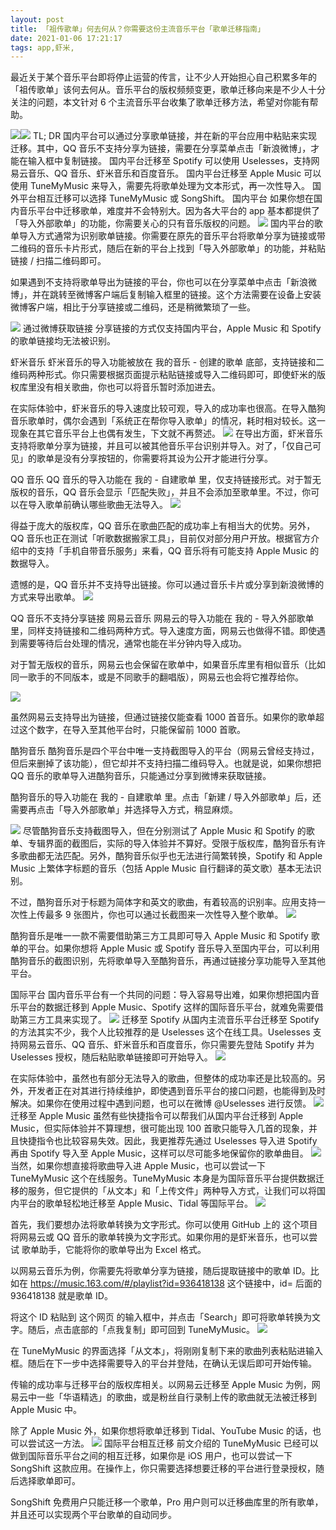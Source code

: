 ```yaml
---
layout: post
title: 「祖传歌单」何去何从？你需要这份主流音乐平台「歌单迁移指南」
date: 2021-01-06 17:21:17
tags: app,虾米,
---
```


最近关于某个音乐平台即将停止运营的传言，让不少人开始担心自己积累多年的「祖传歌单」该何去何从。音乐平台的版权频频变更，歌单迁移向来是不少人十分关注的问题，本文针对 6 个主流音乐平台收集了歌单迁移方法，希望对你能有帮助。

![](https://pic.downk.cc/item/5ff584373ffa7d37b3ad12e6.jpg)![](https://pic.downk.cc/item/5ff584bf3ffa7d37b3adcc2f.jpg)
TL; DR
国内平台可以通过分享歌单链接，并在新的平台应用中粘贴来实现迁移。其中，QQ 音乐不支持分享为链接，需要在分享菜单点击「新浪微博」，才能在输入框中复制链接。
国内平台迁移至 Spotify 可以使用 Uselesses，支持网易云音乐、QQ 音乐、虾米音乐和百度音乐。
国内平台迁移至 Apple Music 可以使用 TuneMyMusic 来导入，需要先将歌单处理为文本形式，再一次性导入。
国外平台相互迁移可以选择 TuneMyMusic 或 SongShift。
国内平台
如果你想在国内音乐平台中迁移歌单，难度并不会特别大。因为各大平台的 app 基本都提供了「导入外部歌单」的功能，你需要关心的只有音乐版权的问题。
![](https://pic.downk.cc/item/5ff584bf3ffa7d37b3adcc2f.jpg)
国内平台的歌单导入方式通常为识别歌单链接。你需要在原先的音乐平台将歌单分享为链接或带二维码的音乐卡片形式，随后在新的平台上找到「导入外部歌单」的功能，并粘贴链接 / 扫描二维码即可。


如果遇到不支持将歌单导出为链接的平台，你也可以在分享菜单中点击「新浪微博」，并在跳转至微博客户端后复制输入框里的链接。这个方法需要在设备上安装微博客户端，相比于分享链接或二维码，还是稍微繁琐了一些。

![](https://pic.downk.cc/item/5ff584d43ffa7d37b3ade7ba.jpg)
通过微博获取链接
分享链接的方式仅支持国内平台，Apple Music 和 Spotify 的歌单链接均无法被识别。

虾米音乐
虾米音乐的导入功能被放在 我的音乐 - 创建的歌单 底部，支持链接和二维码两种形式。你只需要根据页面提示粘贴链接或导入二维码即可，即使虾米的版权库里没有相关歌曲，你也可以将音乐暂时添加进去。


在实际体验中，虾米音乐的导入速度比较可观，导入的成功率也很高。在导入酷狗音乐歌单时，偶尔会遇到「系统正在帮你导入歌单」的情况，耗时相对较长。这一现象在其它音乐平台上也偶有发生，下文就不再赘述。
![](https://pic.downk.cc/item/5ff584d93ffa7d37b3adeff0.jpg)
在导出方面，虾米音乐支持将歌单分享为链接，并且可以被其他音乐平台识别并导入。对了，「仅自己可见」的歌单是没有分享按钮的，你需要将其设为公开才能进行分享。

QQ 音乐
QQ 音乐的导入功能在 我的 - 自建歌单 里，仅支持链接形式。对于暂无版权的音乐，QQ 音乐会显示「匹配失败」，并且不会添加至歌单里。不过，你可以在导入歌单前确认哪些歌曲无法导入。
![](https://pic.downk.cc/item/5ff587b43ffa7d37b3b1d6fc.png)

得益于庞大的版权库，QQ 音乐在歌曲匹配的成功率上有相当大的优势。另外，QQ 音乐也正在测试「听歌数据搬家工具」，目前仅对部分用户开放。根据官方介绍中的支持「手机自带音乐服务」来看，QQ 音乐将有可能支持 Apple Music 的数据导入。


遗憾的是，QQ 音乐并不支持导出链接。你可以通过音乐卡片或分享到新浪微博的方式来导出歌单。
![](https://pic.downk.cc/item/5ff584bf3ffa7d37b3adcc2f.jpg)

QQ 音乐不支持分享链接
网易云音乐
网易云的导入功能在 我的 - 导入外部歌单 里，同样支持链接和二维码两种方式。导入速度方面，网易云也做得不错。即使遇到需要等待后台处理的情况，通常也能在半分钟内导入成功。

对于暂无版权的音乐，网易云也会保留在歌单中，如果音乐库里有相似音乐（比如同一歌手的不同版本，或是不同歌手的翻唱版），网易云也会将它推荐给你。

![](https://pic.downk.cc/item/5ff584d43ffa7d37b3ade7ba.jpg)

虽然网易云支持导出为链接，但通过链接仅能查看 1000 首音乐。如果你的歌单超过这个数字，在导入至其他平台时，只能保留前 1000 首歌。

酷狗音乐
酷狗音乐是四个平台中唯一支持截图导入的平台（网易云曾经支持过，但后来删掉了该功能），但它却并不支持扫描二维码导入。也就是说，如果你想把 QQ 音乐的歌单导入进酷狗音乐，只能通过分享到微博来获取链接。

酷狗音乐的导入功能在 我的 - 自建歌单 里。点击「新建 / 导入外部歌单」后，还需要再点击「导入外部歌单」并选择导入方式，稍显麻烦。

![](https://pic.downk.cc/item/5ff584d43ffa7d37b3ade7ba.jpg)
尽管酷狗音乐支持截图导入，但在分别测试了 Apple Music 和 Spotify 的歌单、专辑界面的截图后，实际的导入体验并不算好。受限于版权库，酷狗音乐有许多歌曲都无法匹配。另外，酷狗音乐似乎也无法进行简繁转换，Spotify 和 Apple Music 上繁体字标题的音乐（包括 Apple Music 自行翻译的英文歌）基本无法识别。

不过，酷狗音乐对于标题为简体字和英文的歌曲，有着较高的识别率。应用支持一次性上传最多 9 张图片，你也可以通过长截图来一次性导入整个歌单。
![](https://pic.downk.cc/item/5ff584ef3ffa7d37b3ae101d.jpg)

酷狗音乐是唯一一款不需要借助第三方工具即可导入 Apple Music 和 Spotify 歌单的平台。如果你想将 Apple Music 或 Spotify 音乐导入至国内平台，可以利用酷狗音乐的截图识别，先将歌单导入至酷狗音乐，再通过链接分享功能导入至其他平台。

国际平台
国内音乐平台有一个共同的问题：导入容易导出难，如果你想把国内音乐平台的数据迁移到 Apple Music、Spotify 这样的国际音乐平台，就难免需要借助第三方工具来实现了。
![](https://pic.downk.cc/item/5ff584823ffa7d37b3ad791e.jpg)
迁移至 Spotify
从国内主流音乐平台迁移至 Spotify 的方法其实不少，我个人比较推荐的是 Uselesses 这个在线工具。Uselesses 支持网易云音乐、QQ 音乐、虾米音乐和百度音乐，你只需要先登陆 Spotify 并为 Uselesses 授权，随后粘贴歌单链接即可开始导入。
![](https://pic.downk.cc/item/5ff584993ffa7d37b3ad9974.jpg)

在实际体验中，虽然也有部分无法导入的歌曲，但整体的成功率还是比较高的。另外，开发者正在对其进行持续维护，即使遇到音乐平台的接口问题，也能得到及时解决。如果你在使用过程中遇到问题，也可以在微博 @Uselesses 进行反馈。
![](https://pic.downk.cc/item/5ff584443ffa7d37b3ad243f.gif)
迁移至 Apple Music
虽然有些快捷指令可以帮我们从国内平台迁移到 Apple Music，但实际体验并不算理想，很可能出现 100 首歌只能导入几首的现象，并且快捷指令也比较容易失效。因此，我更推荐先通过 Uselesses 导入进 Spotify 再由 Spotify 导入至 Apple Music，这样可以尽可能多地保留你的歌单曲目。
![](https://pic.downk.cc/item/5ff5847b3ffa7d37b3ad7019.jpg)
当然，如果你想直接将歌曲导入进 Apple Music，也可以尝试一下 TuneMyMusic 这个在线服务。TuneMyMusic 本身是为国际音乐平台提供数据迁移的服务，但它提供的「从文本」和「上传文件」两种导入方式，让我们可以将国内平台的歌单轻松地迁移至 Apple Music、Tidal 等国际平台。
![](https://pic.downk.cc/item/5ff584893ffa7d37b3ad8255.jpg)

首先，我们要想办法将歌单转换为文字形式。你可以使用 GitHub 上的 这个项目 将网易云或 QQ 音乐的歌单转换为文字形式。如果你用的是虾米音乐，也可以尝试 歌单助手，它能将你的歌单导出为 Excel 格式。

以网易云音乐为例，你需要先将歌单分享为链接，随后提取链接中的歌单 ID。比如在 https://music.163.com/#/playlist?id=936418138 这个链接中，id= 后面的 936418138 就是歌单 ID。

将这个 ID 粘贴到 这个网页 的输入框中，并点击「Search」即可将歌单转换为文字。随后，点击底部的「点我复制」即可回到 TuneMyMusic。
![](https://pic.downk.cc/item/5ff584b73ffa7d37b3adc060.jpg)

在 TuneMyMusic 的界面选择「从文本」，将刚刚复制下来的歌曲列表粘贴进输入框。随后在下一步中选择需要导入的平台并登陆，在确认无误后即可开始传输。


传输的成功率与迁移平台的版权库相关。以网易云迁移至 Apple Music 为例，网易云中一些「华语精选」的歌曲，或是粉丝自行录制上传的歌曲就无法被迁移到 Apple Music 中。

除了 Apple Music 外，如果你想将歌单迁移到 Tidal、YouTube Music 的话，也可以尝试这一方法。
![](https://pic.downk.cc/item/5ff584c63ffa7d37b3add61d.jpg)
国际平台相互迁移
前文介绍的 TuneMyMusic 已经可以做到国际音乐平台之间的相互迁移，如果你是 iOS 用户，也可以尝试一下 SongShift 这款应用。在操作上，你只需要选择想要迁移的平台进行登录授权，随后选择歌单即可。


SongShift 免费用户只能迁移一个歌单，Pro 用户则可以迁移曲库里的所有歌单，并且还可以实现两个平台歌单的自动同步。

